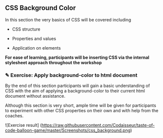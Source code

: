 ## CSS Background Color

In this section the very basics of CSS will be covered including

* CSS structure

* Properties and values

* Application on elements

**For ease of learning, participants will be inserting CSS via the internal
stylesheet approach throughout the workshop**

### ✎ Exercise: Apply background-color to html document

By the end of this section participants will gain a basic understanding of CSS
with the aim of applying a background-color to their current html document without
assistance.

Although this section is very short, ample time will be given for participants to
experiment with other CSS properties on their own and with help from the coaches.

![Exercise result]
(https://raw.githubusercontent.com/Codaisseur/taste-of-code-balloon-game/master/Screenshots/css_background.png)
